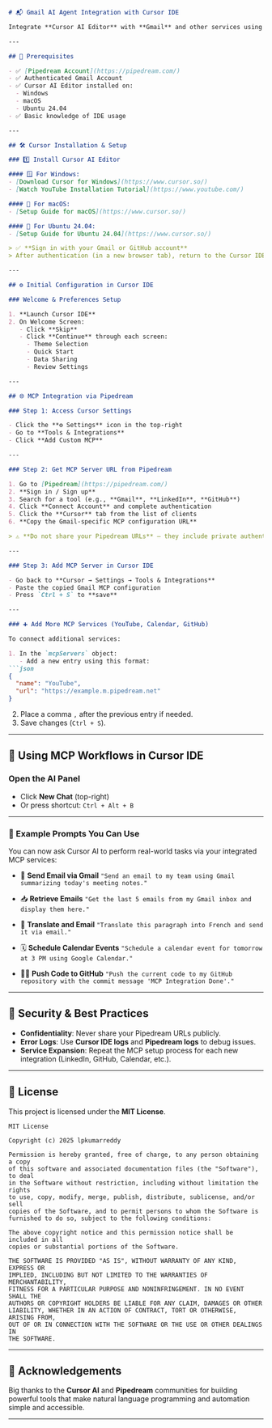 ````markdown
# 📬 Gmail AI Agent Integration with Cursor IDE

Integrate **Cursor AI Editor** with **Gmail** and other services using **MCP servers via Pipedream**, enabling natural language-based workflows such as sending emails, retrieving inbox content, pushing to GitHub, scheduling events, and more — all from inside your IDE.

---

## 🧰 Prerequisites

- ✅ [Pipedream Account](https://pipedream.com/)
- ✅ Authenticated Gmail Account
- ✅ Cursor AI Editor installed on:
  - Windows
  - macOS
  - Ubuntu 24.04
- ✅ Basic knowledge of IDE usage

---

## 🛠️ Cursor Installation & Setup

### 1️⃣ Install Cursor AI Editor

#### 🪟 For Windows:
- [Download Cursor for Windows](https://www.cursor.so/)
- [Watch YouTube Installation Tutorial](https://www.youtube.com/)

#### 🍎 For macOS:
- [Setup Guide for macOS](https://www.cursor.so/)

#### 🐧 For Ubuntu 24.04:
- [Setup Guide for Ubuntu 24.04](https://www.cursor.so/)

> ✅ **Sign in with your Gmail or GitHub account**  
> After authentication (in a new browser tab), return to the Cursor IDE to continue.

---

## ⚙️ Initial Configuration in Cursor IDE

### Welcome & Preferences Setup

1. **Launch Cursor IDE**
2. On Welcome Screen:
   - Click **Skip**
   - Click **Continue** through each screen:
     - Theme Selection
     - Quick Start
     - Data Sharing
     - Review Settings

---

## 🌐 MCP Integration via Pipedream

### Step 1: Access Cursor Settings

- Click the **⚙️ Settings** icon in the top-right
- Go to **Tools & Integrations**
- Click **Add Custom MCP**

---

### Step 2: Get MCP Server URL from Pipedream

1. Go to [Pipedream](https://pipedream.com/)
2. **Sign in / Sign up**
3. Search for a tool (e.g., **Gmail**, **LinkedIn**, **GitHub**)
4. Click **Connect Account** and complete authentication
5. Click the **Cursor** tab from the list of clients
6. **Copy the Gmail-specific MCP configuration URL**

> ⚠️ **Do not share your Pipedream URLs** — they include private authentication tokens.

---

### Step 3: Add MCP Server in Cursor IDE

- Go back to **Cursor → Settings → Tools & Integrations**
- Paste the copied Gmail MCP configuration
- Press `Ctrl + S` to **save**

---

### ➕ Add More MCP Services (YouTube, Calendar, GitHub)

To connect additional services:

1. In the `mcpServers` object:
   - Add a new entry using this format:
```json
{
  "name": "YouTube",
  "url": "https://example.m.pipedream.net"
}
````

2. Place a comma `,` after the previous entry if needed.
3. Save changes (`Ctrl + S`).

---

## 🤖 Using MCP Workflows in Cursor IDE

### Open the AI Panel

* Click **New Chat** (top-right)
* Or press shortcut: `Ctrl + Alt + B`

---

### 💬 Example Prompts You Can Use

You can now ask Cursor AI to perform real-world tasks via your integrated MCP services:

* 📧 **Send Email via Gmail**
  `"Send an email to my team using Gmail summarizing today's meeting notes."`

* 📥 **Retrieve Emails**
  `"Get the last 5 emails from my Gmail inbox and display them here."`

* 🔁 **Translate and Email**
  `"Translate this paragraph into French and send it via email."`

* 🗓️ **Schedule Calendar Events**
  `"Schedule a calendar event for tomorrow at 3 PM using Google Calendar."`

* 🧑‍💻 **Push Code to GitHub**
  `"Push the current code to my GitHub repository with the commit message 'MCP Integration Done'."`

---

## 🔐 Security & Best Practices

* **Confidentiality**: Never share your Pipedream URLs publicly.
* **Error Logs**: Use **Cursor IDE logs** and **Pipedream logs** to debug issues.
* **Service Expansion**: Repeat the MCP setup process for each new integration (LinkedIn, GitHub, Calendar, etc.).

---

## 📄 License

This project is licensed under the **MIT License**.

```
MIT License

Copyright (c) 2025 lpkumarreddy

Permission is hereby granted, free of charge, to any person obtaining a copy
of this software and associated documentation files (the "Software"), to deal
in the Software without restriction, including without limitation the rights
to use, copy, modify, merge, publish, distribute, sublicense, and/or sell
copies of the Software, and to permit persons to whom the Software is
furnished to do so, subject to the following conditions:

The above copyright notice and this permission notice shall be included in all
copies or substantial portions of the Software.

THE SOFTWARE IS PROVIDED "AS IS", WITHOUT WARRANTY OF ANY KIND, EXPRESS OR
IMPLIED, INCLUDING BUT NOT LIMITED TO THE WARRANTIES OF MERCHANTABILITY,
FITNESS FOR A PARTICULAR PURPOSE AND NONINFRINGEMENT. IN NO EVENT SHALL THE
AUTHORS OR COPYRIGHT HOLDERS BE LIABLE FOR ANY CLAIM, DAMAGES OR OTHER
LIABILITY, WHETHER IN AN ACTION OF CONTRACT, TORT OR OTHERWISE, ARISING FROM,
OUT OF OR IN CONNECTION WITH THE SOFTWARE OR THE USE OR OTHER DEALINGS IN
THE SOFTWARE.
```

---

## 🙌 Acknowledgements

Big thanks to the **Cursor AI** and **Pipedream** communities for building powerful tools that make natural language programming and automation simple and accessible.

---

